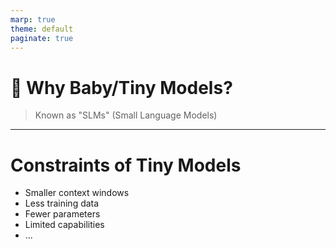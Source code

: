 ```yaml
---
marp: true
theme: default
paginate: true
---
```

# 🍼 Why Baby/Tiny Models?
> Known as "SLMs" (Small Language Models)


--- 
# Constraints of Tiny Models
- Smaller context windows
- Less training data
- Fewer parameters
- Limited capabilities
- ...


<!--
un petit modèle va avoir du mal à se concentrer si il a trop d'informations
il faut donc lui donner des instructions très claires et très précises
et en petite quantité
sinon il mélangera tout et ne sait plus où donner de la tête

pour les demos penser a faire jouer les temperatures sur les modèles
-->
